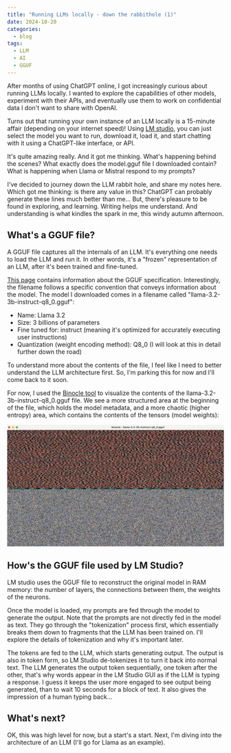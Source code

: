```yaml
---
title: "Running LLMs locally - down the rabbithole (1)"
date: 2024-10-20
categories:
  - blog
tags:
  - LLM
  - AI
  - GGUF
---
```


After months of using ChatGPT online, I got increasingly curious about running LLMs locally. I wanted to explore the capabilities of other models, experiment with their APIs, and eventually use them to work on confidential data I don't want to share with OpenAI. 

Turns out that running your own instance of an LLM locally is a 15-minute affair (depending on your internet speed)! Using [LM studio](https://lmstudio.ai), you can just select the model you want to run, download it, load it, and start chatting with it using a ChatGPT-like interface, or API.

It's quite amazing really. And it got me thinking. What's happening behind the scenes? What exactly does the model.gguf file I downloaded contain? What is happening when Llama or Mistral respond to my prompts? 

 I've decided to journey down the LLM rabbit hole, and share my notes here. Which got me thinking: is there any value in this? ChatGPT can probably generate these lines much better than me... But, there's pleasure to be found in exploring, and learning. Writing helps me understand. And understanding is what kindles the spark in me, this windy autumn afternoon. 

## What's a GGUF file?

A GGUF file captures all the internals of an LLM. It's everything one needs to load the LLM and run it. In other words, it's a "frozen" representation of an LLM, after it's been trained and fine-tuned. 

[This page](https://github.com/ggerganov/ggml/blob/master/docs/gguf.md) contains information about the GGUF specification. Interestingly, the filename follows a specific convention that conveys information about the model. The model I downloaded comes in a filename called "llama-3.2-3b-instruct-q8_0.gguf": 

 - Name: Llama 3.2
 - Size: 3 billions of parameters
 - Fine tuned for: instruct (meaning it's optimized for accurately executing user instructions)
 - Quantization (weight encoding method): Q8_0 (I will look at this in detail further down the road)

To understand more about the contents of the file, I feel like I need to better understand the LLM architecture first. So, I'm parking this for now and I'll come back to it soon. 

For now, I used the [Binocle tool](https://github.com/sharkdp/binocle) to visualize the contents of the llama-3.2-3b-instruct-q8_0.gguf file. We see a more structured area at the beginning of the file, which holds the model metadata, and a more chaotic (higher entropy) area, which contains the contents of the tensors (model weights):

![Visualization of the llama-3.2-3b-instruct-q8_0.gguf file contents](/assets/images/binocle-llama.png)


## How's the GGUF file used by LM Studio?

LM studio uses the GGUF file to reconstruct the original model in RAM memory: the number of layers, the connections between them, the weights of the neurons.

Once the model is loaded, my prompts are fed through the model to generate the output. Note that the prompts are not directly fed in the model as text. They go through the "tokenization" process first, which essentially breaks them down to fragments that the LLM has been trained on. I'll explore the details of tokenization and why it's important later. 

The tokens are fed to the LLM, which starts generating output. The output is also in token form, so LM Studio de-tokenizes it to turn it back into normal text. The LLM generates the output token sequentially, one token after the other, that's why words appear in the LM Studio GUI as if the LLM is typing a response. I guess it keeps the user more engaged to see output being generated, than to wait 10 seconds for a block of text. It also gives the impression of a human typing back... 


## What's next? 

OK, this was high level for now, but a start's a start. Next, I'm diving into the architecture of an LLM (I'll go for Llama as an example).